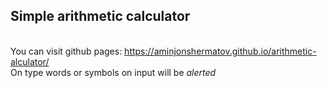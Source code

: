 ## Simple arithmetic calculator
<br />You can visit github pages: https://aminjonshermatov.github.io/arithmetic-alculator/<br />On type words or symbols on input will be _alerted_